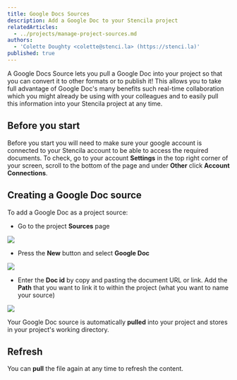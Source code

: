 ```yaml
---
title: Google Docs Sources
description: Add a Google Doc to your Stencila project
relatedArticles:
  - ../projects/manage-project-sources.md
authors:
  - 'Colette Doughty <colette@stenci.la> (https://stenci.la)'
published: true
---
```


A Google Docs Source lets you pull a Google Doc into your project so that you can convert it to other formats or to publish it! This allows you to take full advantage of Google Doc's many benefits such real-time collaboration which you might already be using with your colleagues and to easily pull this information into your Stencila project at any time.

## Before you start

Before you start you will need to make sure your google account is connected to your Stencila account to be able to access the required documents. To check, go to your account **Settings** in the top right corner of your screen, scroll to the bottom of the page and under **Other** click **Account Connections**.

## Creating a Google Doc source

To add a Google Doc as a project source:

- Go to the project **Sources** page

![](http://stencila.github.io/hub/manager/snaps/project-sources-menu-item.png)

- Press the **New** button and select **Google Doc**

![](http://stencila.github.io/hub/manager/snaps/project-sources-new-button.png)

- Enter the **Doc id** by copy and pasting the document URL or link. Add the **Path** that you want to link it to within the project (what you want to name your source)

![](http://stencila.github.io/hub/manager/snaps/project-sources-new-googledocs.png)

Your Google Doc source is automatically **pulled** into your project and stores in your project's working directory.

## Refresh

You can **pull** the file again at any time to refresh the content.
